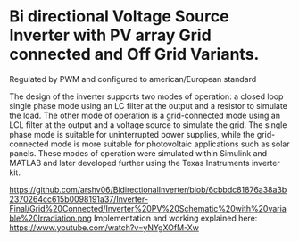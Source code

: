 #  Bi directional Voltage Source Inverter with PV array Grid connected and Off Grid Variants. 

Regulated by PWM and configured to american/European standard

The design of the inverter supports two modes of operation: a closed loop
single phase mode using an LC filter at the output and a resistor to simulate the load. The other mode of
operation is a grid-connected mode using an LCL filter at the output and a voltage source to simulate the
grid. The single phase mode is suitable for uninterrupted power supplies, while the grid-connected mode
is more suitable for photovoltaic applications such as solar panels. These modes of operation were
simulated within Simulink and MATLAB and later developed further using the Texas Instruments
inverter kit.


https://github.com/arshv06/BidirectionalInverter/blob/6cbbdc81876a38a3b2370264cc615b0098191a37/Inverter-Final/Grid%20Connected/Inverter%20PV%20Schematic%20with%20variable%20Irradiation.png
Implementation and working explained here: https://www.youtube.com/watch?v=yNYgXOfM-Xw

